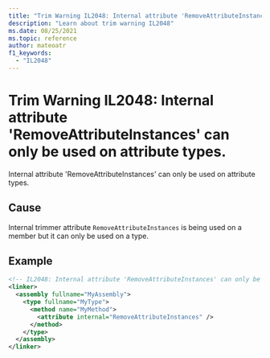 ```yaml
---
title: "Trim Warning IL2048: Internal attribute 'RemoveAttributeInstances' can only be used on attribute types."
description: "Learn about trim warning IL2048"
ms.date: 08/25/2021
ms.topic: reference
author: mateoatr
f1_keywords:
  - "IL2048"
---
```

# Trim Warning IL2048: Internal attribute 'RemoveAttributeInstances' can only be used on attribute types.

Internal attribute 'RemoveAttributeInstances' can only be used on attribute types.

## Cause

Internal trimmer attribute `RemoveAttributeInstances` is being used on a member but it
can only be used on a type.

## Example

```XML
<!-- IL2048: Internal attribute 'RemoveAttributeInstances' can only be used on a type, but is being used on 'MyMethod' -->
<linker>
  <assembly fullname="MyAssembly">
    <type fullname="MyType">
      <method name="MyMethod">
        <attribute internal="RemoveAttributeInstances" />
      </method>
    </type>
  </assembly>
</linker>
```

